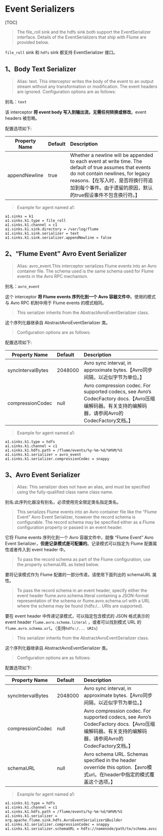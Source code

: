 # Event Serializers

[TOC]

> The file_roll sink and the hdfs sink both support the EventSerializer interface. Details of the EventSerializers that ship with Flume are provided below.

`file_roll` sink 和 `hdfs` sink 都支持 EventSerializer 接口。

## 1、Body Text Serializer

> Alias: text. This interceptor writes the body of the event to an output stream without any transformation or modification. The event headers are ignored. Configuration options are as follows:

别名：`text`

该 interceptor **将 event body 写入到输出流，无需任何转换或修改**。event headers 被忽略。

配置选项如下:

Property Name     |   Default        | 	Description
---|:---|:---
appendNewline	  |    true	         |  Whether a newline will be appended to each event at write time. The default of true assumes that events do not contain newlines, for legacy reasons.【在写入时，是否将换行符追加到每个事件。由于遗留的原因，默认的true假设事件不包含换行符。】

> Example for agent named a1:

	a1.sinks = k1
	a1.sinks.k1.type = file_roll
	a1.sinks.k1.channel = c1
	a1.sinks.k1.sink.directory = /var/log/flume
	a1.sinks.k1.sink.serializer = text
	a1.sinks.k1.sink.serializer.appendNewline = false

## 2、“Flume Event” Avro Event Serializer

> Alias: avro_event.This interceptor serializes Flume events into an Avro container file. The schema used is the same schema used for Flume events in the Avro RPC mechanism.

别名：`avro_event`

这个 interceptor **将 Flume events 序列化到一个 Avro 容器文件中**。使用的模式与 Avro RPC 机制中用于 Flume events 的模式相同。

> This serializer inherits from the AbstractAvroEventSerializer class.

这个序列化器继承自 AbstractAvroEventSerializer 类。

> Configuration options are as follows:

配置选项如下:

Property Name     |   Default        | 	Description
---|:---|:---
syncIntervalBytes |   2048000	     |  Avro sync interval, in approximate bytes.【Avro同步间隔，以近似字节为单位。】
compressionCodec  |    null	         |  Avro compression codec. For supported codecs, see Avro’s CodecFactory docs.【Avro压缩编解码器。有关支持的编解码器，请参阅Avro的CodecFactory文档。】

> Example for agent named a1:

	a1.sinks.k1.type = hdfs
	a1.sinks.k1.channel = c1
	a1.sinks.k1.hdfs.path = /flume/events/%y-%m-%d/%H%M/%S
	a1.sinks.k1.serializer = avro_event
	a1.sinks.k1.serializer.compressionCodec = snappy

## 3、Avro Event Serializer

> Alias: This serializer does not have an alias, and must be specified using the fully-qualified class name class name.

别名:此序列化器没有别名，必须使用完全限定类名指定类名。

> This serializes Flume events into an Avro container file like the “Flume Event” Avro Event Serializer, however the record schema is configurable. The record schema may be specified either as a Flume configuration property or passed in an event header.

它将 Flume events 序列化到一个 Avro 容器文件中，就像 “Flume Event” Avro Event Serializer，**但是记录模式是可配置的**。记录模式可以指定为 Flume 配置属性或者传入到 event header 中。

> To pass the record schema as part of the Flume configuration, use the property schemaURL as listed below.

要将记录模式作为 Flume 配置的一部分传递，请使用下面列出的 schemaURL 属性。

> To pass the record schema in an event header, specify either the event header flume.avro.schema.literal containing a JSON-format representation of the schema or flume.avro.schema.url with a URL where the schema may be found (hdfs:/... URIs are supported).

要在 event header 中传递记录模式，可以指定包含模式的 JSON 格式表示的 event header `flume.avro.schema.literal` ，或者可以找到模式 URL 的 `flume.avro.schema.url`。（支持`hdfs:/... URIs`）

> This serializer inherits from the AbstractAvroEventSerializer class.

这个序列化器继承自 AbstractAvroEventSerializer 类。

> Configuration options are as follows:

配置选项如下:

Property Name     |   Default        | 	Description
---|:---|:---
syncIntervalBytes |   2048000	     |  Avro sync interval, in approximate bytes.【Avro同步间隔，以近似字节为单位。】
compressionCodec  | 	null	     |  Avro compression codec. For supported codecs, see Avro’s CodecFactory docs.【Avro压缩编解码器。有关支持的编解码器，请参阅Avro的CodecFactory文档。】
schemaURL	      |     null	     |  Avro schema URL. Schemas specified in the header ovverride this option.【avro模式url。在header中指定的模式覆盖这个选项。】

> Example for agent named a1:

	a1.sinks.k1.type = hdfs
	a1.sinks.k1.channel = c1
	a1.sinks.k1.hdfs.path = /flume/events/%y-%m-%d/%H%M/%S
	a1.sinks.k1.serializer = org.apache.flume.sink.hdfs.AvroEventSerializer$Builder
	a1.sinks.k1.serializer.compressionCodec = snappy
	a1.sinks.k1.serializer.schemaURL = hdfs://namenode/path/to/schema.avsc